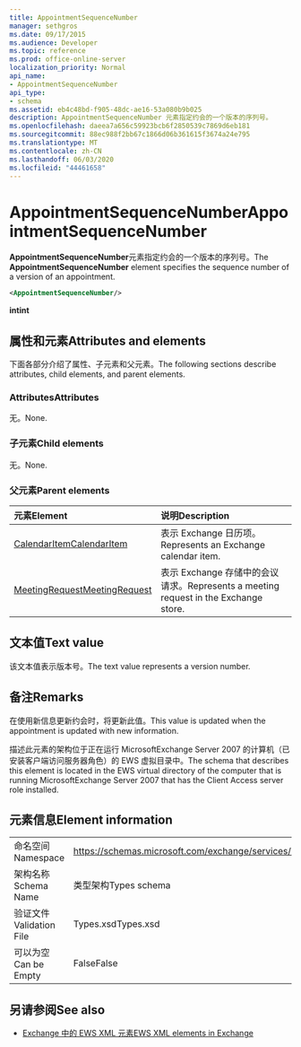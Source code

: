 ```yaml
---
title: AppointmentSequenceNumber
manager: sethgros
ms.date: 09/17/2015
ms.audience: Developer
ms.topic: reference
ms.prod: office-online-server
localization_priority: Normal
api_name:
- AppointmentSequenceNumber
api_type:
- schema
ms.assetid: eb4c48bd-f905-48dc-ae16-53a080b9b025
description: AppointmentSequenceNumber 元素指定约会的一个版本的序列号。
ms.openlocfilehash: daeea7a656c59923bcb6f2850539c7869d6eb181
ms.sourcegitcommit: 88ec988f2bb67c1866d06b361615f3674a24e795
ms.translationtype: MT
ms.contentlocale: zh-CN
ms.lasthandoff: 06/03/2020
ms.locfileid: "44461658"
---
```

# <a name="appointmentsequencenumber"></a><span data-ttu-id="3e15b-103">AppointmentSequenceNumber</span><span class="sxs-lookup"><span data-stu-id="3e15b-103">AppointmentSequenceNumber</span></span>

<span data-ttu-id="3e15b-104">**AppointmentSequenceNumber**元素指定约会的一个版本的序列号。</span><span class="sxs-lookup"><span data-stu-id="3e15b-104">The **AppointmentSequenceNumber** element specifies the sequence number of a version of an appointment.</span></span> 
  
```xml
<AppointmentSequenceNumber/>
```

 <span data-ttu-id="3e15b-105">**int**</span><span class="sxs-lookup"><span data-stu-id="3e15b-105">**int**</span></span>
## <a name="attributes-and-elements"></a><span data-ttu-id="3e15b-106">属性和元素</span><span class="sxs-lookup"><span data-stu-id="3e15b-106">Attributes and elements</span></span>

<span data-ttu-id="3e15b-107">下面各部分介绍了属性、子元素和父元素。</span><span class="sxs-lookup"><span data-stu-id="3e15b-107">The following sections describe attributes, child elements, and parent elements.</span></span>
  
### <a name="attributes"></a><span data-ttu-id="3e15b-108">Attributes</span><span class="sxs-lookup"><span data-stu-id="3e15b-108">Attributes</span></span>

<span data-ttu-id="3e15b-109">无。</span><span class="sxs-lookup"><span data-stu-id="3e15b-109">None.</span></span>
  
### <a name="child-elements"></a><span data-ttu-id="3e15b-110">子元素</span><span class="sxs-lookup"><span data-stu-id="3e15b-110">Child elements</span></span>

<span data-ttu-id="3e15b-111">无。</span><span class="sxs-lookup"><span data-stu-id="3e15b-111">None.</span></span>
  
### <a name="parent-elements"></a><span data-ttu-id="3e15b-112">父元素</span><span class="sxs-lookup"><span data-stu-id="3e15b-112">Parent elements</span></span>

|<span data-ttu-id="3e15b-113">**元素**</span><span class="sxs-lookup"><span data-stu-id="3e15b-113">**Element**</span></span>|<span data-ttu-id="3e15b-114">**说明**</span><span class="sxs-lookup"><span data-stu-id="3e15b-114">**Description**</span></span>|
|:-----|:-----|
|[<span data-ttu-id="3e15b-115">CalendarItem</span><span class="sxs-lookup"><span data-stu-id="3e15b-115">CalendarItem</span></span>](calendaritem.md) <br/> |<span data-ttu-id="3e15b-116">表示 Exchange 日历项。</span><span class="sxs-lookup"><span data-stu-id="3e15b-116">Represents an Exchange calendar item.</span></span>  <br/> |
|[<span data-ttu-id="3e15b-117">MeetingRequest</span><span class="sxs-lookup"><span data-stu-id="3e15b-117">MeetingRequest</span></span>](meetingrequest.md) <br/> |<span data-ttu-id="3e15b-118">表示 Exchange 存储中的会议请求。</span><span class="sxs-lookup"><span data-stu-id="3e15b-118">Represents a meeting request in the Exchange store.</span></span>  <br/> |
   
## <a name="text-value"></a><span data-ttu-id="3e15b-119">文本值</span><span class="sxs-lookup"><span data-stu-id="3e15b-119">Text value</span></span>

<span data-ttu-id="3e15b-120">该文本值表示版本号。</span><span class="sxs-lookup"><span data-stu-id="3e15b-120">The text value represents a version number.</span></span>
  
## <a name="remarks"></a><span data-ttu-id="3e15b-121">备注</span><span class="sxs-lookup"><span data-stu-id="3e15b-121">Remarks</span></span>

<span data-ttu-id="3e15b-122">在使用新信息更新约会时，将更新此值。</span><span class="sxs-lookup"><span data-stu-id="3e15b-122">This value is updated when the appointment is updated with new information.</span></span> 
  
<span data-ttu-id="3e15b-123">描述此元素的架构位于正在运行 MicrosoftExchange Server 2007 的计算机（已安装客户端访问服务器角色）的 EWS 虚拟目录中。</span><span class="sxs-lookup"><span data-stu-id="3e15b-123">The schema that describes this element is located in the EWS virtual directory of the computer that is running MicrosoftExchange Server 2007 that has the Client Access server role installed.</span></span>
  
## <a name="element-information"></a><span data-ttu-id="3e15b-124">元素信息</span><span class="sxs-lookup"><span data-stu-id="3e15b-124">Element information</span></span>

|||
|:-----|:-----|
|<span data-ttu-id="3e15b-125">命名空间</span><span class="sxs-lookup"><span data-stu-id="3e15b-125">Namespace</span></span>  <br/> |https://schemas.microsoft.com/exchange/services/2006/types  <br/> |
|<span data-ttu-id="3e15b-126">架构名称</span><span class="sxs-lookup"><span data-stu-id="3e15b-126">Schema Name</span></span>  <br/> |<span data-ttu-id="3e15b-127">类型架构</span><span class="sxs-lookup"><span data-stu-id="3e15b-127">Types schema</span></span>  <br/> |
|<span data-ttu-id="3e15b-128">验证文件</span><span class="sxs-lookup"><span data-stu-id="3e15b-128">Validation File</span></span>  <br/> |<span data-ttu-id="3e15b-129">Types.xsd</span><span class="sxs-lookup"><span data-stu-id="3e15b-129">Types.xsd</span></span>  <br/> |
|<span data-ttu-id="3e15b-130">可以为空</span><span class="sxs-lookup"><span data-stu-id="3e15b-130">Can be Empty</span></span>  <br/> |<span data-ttu-id="3e15b-131">False</span><span class="sxs-lookup"><span data-stu-id="3e15b-131">False</span></span>  <br/> |
   
## <a name="see-also"></a><span data-ttu-id="3e15b-132">另请参阅</span><span class="sxs-lookup"><span data-stu-id="3e15b-132">See also</span></span>

- [<span data-ttu-id="3e15b-133">Exchange 中的 EWS XML 元素</span><span class="sxs-lookup"><span data-stu-id="3e15b-133">EWS XML elements in Exchange</span></span>](ews-xml-elements-in-exchange.md)

